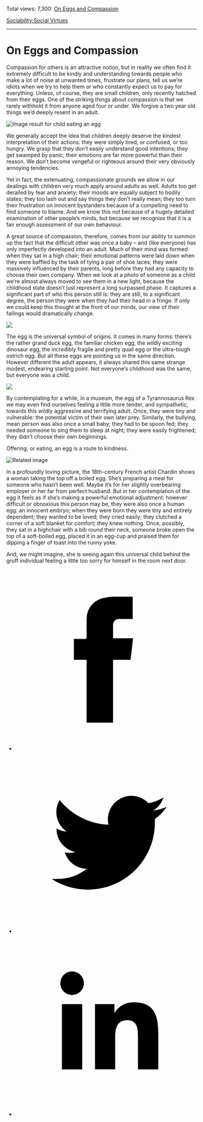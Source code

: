 Total views: 7,300: [On Eggs and Compassion](https://www.theschooloflife.com/thebookoflife/on-eggs-and-compassion/)

[Sociability:](https://www.theschooloflife.com/thebookoflife/category/sociability/)[Social Virtues](https://www.theschooloflife.com/thebookoflife/category/sociability/social-virtues/)

* * *

# On Eggs and Compassion
<style>
						.alignnone {
  display: block;
  margin-left: auto;
  margin-right: auto;
  align: center:
}

.addtoany_share_save_container {
display:none;
}

.wp-block-image {
		display: block;
  margin-left: auto;
  margin-right: auto;
  width: 50%;
}

.aligncenter {
display: block;
  margin-left: auto;
  margin-right: auto;
  align: center:
}

@media only screen and (max-width: 500px) {
  .wp-block-image {
		display: block;
  margin-left: auto;
  margin-right: auto;
  width: 100%;
} }

h1 {max-width: 600px !important;
}
.s18-single-post .content-area .site-main article .post-cat-header-display + .old-wrapper p {
    font-size: 1.200em
}
						</style>

Compassion for others is an attractive notion, but in reality we often find it extremely difficult to be kindly and understanding towards people who make a lot of noise at unwanted times, frustrate our plans, tell us we’re idiots when we try to help them or who constantly expect us to pay for everything. Unless, of course, they are small children, only recently hatched from their eggs. One of the striking things about compassion is that we rarely withhold it from anyone aged four or under. We forgive a two year old things we’d deeply resent in an adult.

![Image result for child eating an egg](https://img.aws.livestrongcdn.com/ls-article-image-640/ds-photo/getty/article/108/112/177802397.jpg)

We generally accept the idea that children deeply deserve the kindest interpretation of their actions: they were simply tired, or confused, or too hungry. We grasp that they don’t easily understand good intentions; they get swamped by panic; their emotions are far more powerful than their reason. We don’t become vengeful or righteous around their very obviously annoying tendencies.

Yet in fact, the extenuating, compassionate grounds we allow in our dealings with children very much apply around adults as well. Adults too get derailed by fear and anxiety; their moods are equally subject to bodily states; they too lash out and say things they don’t really mean; they too turn their frustration on innocent bystanders because of a compelling need to find someone to blame. And we know this not because of a hugely detailed examination of other people’s minds, but because we recognise that it is a fair enough assessment of our own behaviour.

A great source of compassion, therefore, comes from our ability to summon up the fact that the difficult other was once a baby – and (like everyone) has only imperfectly developed into an adult. Much of their mind was formed when they sat in a high chair; their emotional patterns were laid down when they were baffled by the task of tying a pair of shoe laces; they were massively influenced by their parents, long before they had any capacity to choose their own company. When we look at a photo of someone as a child we’re almost always moved to see them in a new light, because the childhood state doesn’t just represent a long surpassed phase. It captures a significant part of who this person still is: they are still, to a significant degree, the person they were when they had their head in a fringe. If only we could keep this thought at the front of our minds, our view of their failings would dramatically change.

![](https://www.theschooloflife.com/thebookoflife/wp-content/uploads/2018/05/Duck-Egg-1024x819.jpg)

The egg is the universal symbol of origins. It comes in many forms: there’s the rather grand duck egg, the familiar chicken egg, the wildly exciting dinosaur egg, the incredibly fragile and pretty quail egg or the ultra-tough ostrich egg. But all these eggs are pointing us in the same direction. However different the adult appears, it always shared this same strange modest, endearing starting point. Not everyone’s childhood was the same, but everyone was a child.

![](https://www.theschooloflife.com/thebookoflife/wp-content/uploads/2018/05/1280px-Segnosaurus_nest_2-1024x685.jpg)

By contemplating for a while, in a museum, the egg of a Tyrannosaurus Rex we may even find ourselves feeling a little more tender, and sympathetic, towards this wildly aggressive and terrifying adult. Once, they were tiny and vulnerable: the potential victim of their own later prey. Similarly, the bullying, mean person was also once a small baby; they had to be spoon fed; they needed someone to sing them to sleep at night; they were easily frightened; they didn’t choose their own beginnings.

Offering, or eating, an egg is a route to kindness.

![Related image](https://upload.wikimedia.org/wikipedia/commons/5/5d/Jean-Baptiste_Sim%C3%A9on_Chardin_014.jpg)

In a profoundly loving picture, the 18th-century French artist Chardin shows a woman taking the top off a boiled egg. She’s preparing a meal for someone who hasn’t been well. Maybe it’s for her slightly overbearing employer or her far from perfect husband. But in her contemplation of the egg it feels as if she’s making a powerful emotional adjustment: however difficult or obnoxious this person may be, they were also once a human egg: an innocent embryo; when they were born they were tiny and entirely dependent; they wanted to be loved; they cried easily; they clutched a corner of a soft blanket for comfort; they knew nothing. Once, possibly, they sat in a highchair with a bib round their neck, someone broke open the top of a soft-boiled egg, placed it in an egg-cup and praised them for dipping a finger of toast into the runny yoke.

And, we might imagine, she is seeing again this universal child behind the gruff individual feeling a little too sorry for himself in the room next door. &nbsp;

<style>
    .iframe-class { display: block !important; }
</style>

- [<svg xmlns="http://www.w3.org/2000/svg" viewbox="0 0 26 26"><title>Facebook</title>
                    <g>
                        <path d="M8.38,10H9.92c.2,0,.29,0,.29-.28,0-.82,0-1.64,0-2.46a3.05,3.05,0,0,1,2.57-3.15A7.22,7.22,0,0,1,14,3.95c.86,0,1.71,0,2.57,0h.25v3.2h-2A.85.85,0,0,0,14,8c0,.62,0,1.24,0,1.91h2.87L16.51,13H14v9H10.21V13H8.38Z"></path>
                    </g>
                </svg>](http://www.facebook.com/sharer/sharer.php?u=https://www.theschooloflife.com/thebookoflife/on-eggs-and-compassion/)
- [<svg xmlns="http://www.w3.org/2000/svg" viewbox="0 0 26 26"><title>Twitter</title>
                    <path d="M21.69,7.9a6.75,6.75,0,0,1-1.94.53,3.39,3.39,0,0,0,1.48-1.87,6.76,6.76,0,0,1-2.14.82,3.38,3.38,0,0,0-5.75,3.08,9.59,9.59,0,0,1-7-3.53,3.38,3.38,0,0,0,1,4.51A3.36,3.36,0,0,1,5.89,11v0A3.38,3.38,0,0,0,8.6,14.37a3.39,3.39,0,0,1-1.53.06,3.38,3.38,0,0,0,3.15,2.35A6.78,6.78,0,0,1,6,18.22a6.87,6.87,0,0,1-.81,0A9.6,9.6,0,0,0,20,10.08q0-.22,0-.44A6.86,6.86,0,0,0,21.69,7.9Z"></path>
                </svg>](http://twitter.com/share?url=https://www.theschooloflife.com/thebookoflife/on-eggs-and-compassion/&text=&via=theschooloflife)
- [<svg xmlns="http://www.w3.org/2000/svg" viewbox="0 0 26 26"><title>LinkedIn</title>
<path class="cls-2" d="M6.67,10H9.58v9.36H6.67ZM8.13,5.32A1.69,1.69,0,1,1,6.44,7,1.69,1.69,0,0,1,8.13,5.32"></path><path class="cls-2" d="M11.41,10H14.2v1.28h0A3.06,3.06,0,0,1,17,9.75c2.95,0,3.49,1.94,3.49,4.46v5.14H17.57V14.79c0-1.09,0-2.48-1.51-2.48s-1.75,1.18-1.75,2.4v4.63H11.41Z"></path></svg>](https://www.linkedin.com/shareArticle?mini=true&url=https://www.theschooloflife.com/thebookoflife/on-eggs-and-compassion/)

